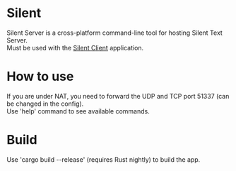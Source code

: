 # Silent
Silent Server is a cross-platform command-line tool for hosting Silent Text Server.<br>
Must be used with the [Silent Client](https://github.com/Flone-dnb/silent-rs) application.
# How to use
If you are under NAT, you need to forward the UDP and TCP port 51337 (can be changed in the config).<br>
Use 'help' command to see available commands.
# Build
Use 'cargo build --release' (requires Rust nightly) to build the app.
